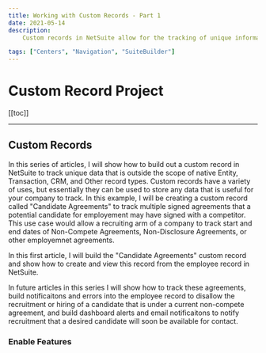 ```yaml
---
title: Working with Custom Records - Part 1
date: 2021-05-14
description:
    Custom records in NetSuite allow for the tracking of unique information that is outside of the scope of native Entity, Transaction, CRM, and Other record types.

tags: ["Centers", "Navigation", "SuiteBuilder"]
---
```


# Custom Record Project


[[toc]]

---

## Custom Records

In this series of articles, I will show how to build out a custom record in NetSuite to track unique data that is outside the scope of native Entity, Transaction, CRM, and Other record types. Custom records have a variety of uses, but essentially they can be used to store any data that is useful for your company to track. In this example, I will be creating a custom record called "Candidate Agreements" to track multiple signed agreements that a potential candidate for employement may have signed with a competitor. This use case would allow a recruiting arm of a company to track start and end dates of Non-Compete Agreements, Non-Disclosure Agreements, or other employemnet agreements.

In this first article, I will build the "Candidate Agreements" custom record and show how to create and view this record from the employee record in NetSuite.

In future articles in this series I will show how to track these agreements, build notificaitons and errors into the employee record to disallow the recruitment or hiring of a candidate that is under a current non-compete agreement, and build dashboard alerts and email notificaitons to notify recruitment that a desired candidate will soon be available for contact.

### Enable Features

